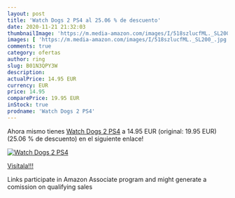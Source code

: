 ```yaml
---
layout: post
title: 'Watch Dogs 2 PS4 al 25.06 % de descuento'
date: 2020-11-21 21:32:03
thumbnailImage: 'https://m.media-amazon.com/images/I/518szlucfML._SL200_.jpg'
images: [ 'https://m.media-amazon.com/images/I/518szlucfML._SL200_.jpg' ]
comments: true
category: ofertas
author: ring
slug: B01N3QPY3W
description:
actualPrice: 14.95 EUR
currency: EUR
price: 14.95
comparePrice: 19.95 EUR
inStock: true
prodname: 'Watch Dogs 2 PS4'
---
```


Ahora mismo tienes [Watch Dogs 2 PS4](https://www.amazon.es/dp/B01N3QPY3W/?tag=tolees-21) a 14.95 EUR (original: 19.95 EUR) (25.06 %  de descuento) en el siguiente enlace!

[![Watch Dogs 2 PS4](https://m.media-amazon.com/images/I/518szlucfML._SL200_.jpg)](https://www.amazon.es/dp/B01N3QPY3W/?tag=tolees-21)

[Visítala!!!](https://www.amazon.es/dp/B01N3QPY3W/?tag=tolees-21)

Links participate in Amazon Associate program and might generate a comission on qualifying sales
